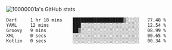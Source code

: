 ![10000001a's GitHub stats](https://github-readme-stats.vercel.app/api?username=10000001a&show_icons=true&theme=onedark&count_private=true)

<!-- [![Top Langs](https://github-readme-stats.vercel.app/api/top-langs/?username=10000001a&layout=compact&theme=onedark&langs_count=5)](https://github.com/anuraghazra/github-readme-stats) -->
<!--
**10000001a/10000001a** is a ✨ _special_ ✨ repository because its `README.md` (this file) appears on your GitHub profile.

Here are some ideas to get you started:

- 🔭 I’m currently working on ...
- 🌱 I’m currently learning ...
- 👯 I’m looking to collaborate on ...
- 🤔 I’m looking for help with ...
- 💬 Ask me about ...
- 📫 How to reach me: ...
- 😄 Pronouns: ...
- ⚡ Fun fact: ...
-->

<!--START_SECTION:waka-->

```text
Dart     1 hr 18 mins    ███████████████████▒░░░░░   77.48 %
YAML     12 mins         ███░░░░░░░░░░░░░░░░░░░░░░   12.54 %
Groovy   9 mins          ██▒░░░░░░░░░░░░░░░░░░░░░░   08.99 %
XML      0 secs          ░░░░░░░░░░░░░░░░░░░░░░░░░   00.65 %
Kotlin   0 secs          ░░░░░░░░░░░░░░░░░░░░░░░░░   00.34 %
```

<!--END_SECTION:waka-->
